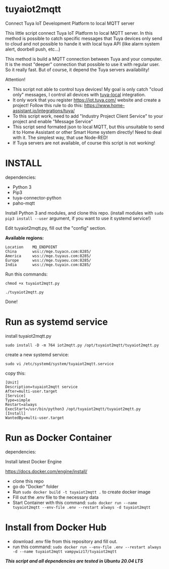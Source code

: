 # tuyaiot2mqtt
Connect Tuya IoT Development Platform to local MQTT server

This little script connect Tuya IoT Platform to local MQTT server. In this method is possible to catch specific messages that Tuya devices only send to cloud and not possible to hande it with local tuya API (like alarm system alert, doorbell push, etc...)

This method is build a MQTT connection between Tuya and your computer. It is the most "deeper" connection that possible to use it with regular user. So it really fast. But of course, it depend the Tuya servers availability!

Attention!

- This script not able to control tuya devices! My goal is only catch "cloud only" messages, I control all devices with [tuya-local](https://github.com/make-all/tuya-local) integration.
- It only work that you register https://iot.tuya.com/ website and create a project! Follow this rule to do this: https://www.home-assistant.io/integrations/tuya/
- To this script work, need to add "Industry Project Client Service" to your project and enable "Message Service"
- This script send formated json to local MQTT, but this unsuitable to send it to Home Assistant or other Smart Home system directly! Need to deal with it. The simplest way, that use Node-RED!
- If Tuya servers are not available, of course this script is not working! 

# INSTALL

dependencies:

- Python 3
- Pip3
- tuya-connector-python
- paho-mqtt

Install Python 3 and modules, and clone this repo. (install modules with `sudo pip3 install --user` argument, if you want to use it systemd service!)

Edit tuyaiot2mqtt.py, fill out the "config" section.

**Available regions:**

```
Location	MQ_ENDPOINT
China		wss://mqe.tuyacn.com:8285/
America		wss://mqe.tuyaus.com:8285/
Europe		wss://mqe.tuyaeu.com:8285/
India		wss://mqe.tuyain.com:8285/
```

Run this commands:

`chmod +x tuyaiot2mqtt.py`

`./tuyaiot2mqtt.py`

Done!

# Run as systemd service

install tuyaiot2mqtt.py

`sudo install -D -m 764 iot2mqtt.py /opt/tuyaiot2mqtt/tuyaiot2mqtt.py`

create a new systemd service:

`sudo vi /etc/systemd/system/tuyaiot2mqtt.service`

copy this:

```
[Unit]
Description=tuyaiot2mqtt service
After=multi-user.target
[Service]
Type=simple
Restart=always
ExecStart=/usr/bin/python3 /opt/tuyaiot2mqtt/tuyaiot2mqtt.py
[Install]
WantedBy=multi-user.target
```

# Run as Docker Container

dependencies:

Install latest Docker Engine 

https://docs.docker.com/engine/install/

- clone this repo
- go do "Docker" folder
- Run `sudo docker build -t tuyaiot2mqtt .` to create docker image
- Fill out the .env file to the necessary data
- Start Container with this command: `sudo docker run --name tuyaiot2mqtt --env-file .env --restart always -d tuyaiot2mqtt`

# Install from Docker Hub

- download .env file from this repository and fill out.
- run this command: `sudo docker run --env-file .env --restart always -d --name tuyaiot2mqtt vampywiz17/tuyaiot2mqtt`

***This script and all dependencies are tested in Ubuntu 20.04 LTS***
